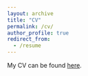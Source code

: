 ```yaml
---
layout: archive
title: "CV"
permalink: /cv/
author_profile: true
redirect_from:
  - /resume
---
```

My CV can be found [here](https://matteobonvini.github.io/files/matteo_bonvini_CV.pdf).